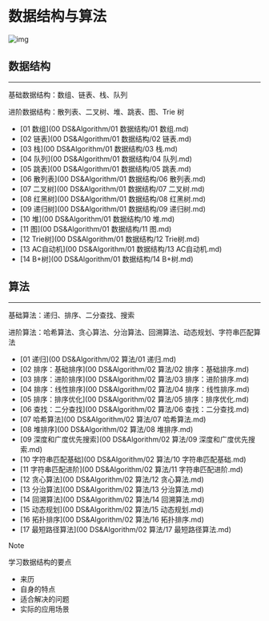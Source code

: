 # 数据结构与算法

![img](https://aliyun-typora-img.oss-cn-beijing.aliyuncs.com/imgs/20210115150349.png)

## 数据结构

---

基础数据结构：数组、链表、栈、队列

进阶数据结构：散列表、二叉树、堆、跳表、图、Trie 树

- [01 数组](00 DS&Algorithm/01 数据结构/01 数组.md)
- [02 链表](00 DS&Algorithm/01 数据结构/02 链表.md)
- [03 栈](00 DS&Algorithm/01 数据结构/03 栈.md)
- [04 队列](00 DS&Algorithm/01 数据结构/04 队列.md)
- [05 跳表](00 DS&Algorithm/01 数据结构/05 跳表.md)
- [06 散列表](00 DS&Algorithm/01 数据结构/06 散列表.md)
- [07 二叉树](00 DS&Algorithm/01 数据结构/07 二叉树.md)
- [08 红黑树](00 DS&Algorithm/01 数据结构/08 红黑树.md)
- [09 递归树](00 DS&Algorithm/01 数据结构/09 递归树.md)
- [10 堆](00 DS&Algorithm/01 数据结构/10 堆.md)
- [11 图](00 DS&Algorithm/01 数据结构/11 图.md)
- [12 Trie树](00 DS&Algorithm/01 数据结构/12 Trie树.md)
- [13 AC自动机](00 DS&Algorithm/01 数据结构/13 AC自动机.md)
- [14 B+树](00 DS&Algorithm/01 数据结构/14 B+树.md)

## 算法

---

基础算法：递归、排序、二分查找、搜索

进阶算法：哈希算法、贪心算法、分治算法、回溯算法、动态规划、字符串匹配算法

- [01 递归](00 DS&Algorithm/02 算法/01 递归.md)
- [02 排序：基础排序](00 DS&Algorithm/02 算法/02 排序：基础排序.md)
- [03 排序：进阶排序](00 DS&Algorithm/02 算法/03 排序：进阶排序.md)
- [04 排序：线性排序](00 DS&Algorithm/02 算法/04 排序：线性排序.md)
- [05 排序：排序优化](00 DS&Algorithm/02 算法/05 排序：排序优化.md)
- [06 查找：二分查找](00 DS&Algorithm/02 算法/06 查找：二分查找.md)
- [07 哈希算法](00 DS&Algorithm/02 算法/07 哈希算法.md)
- [08 堆排序](00 DS&Algorithm/02 算法/08 堆排序.md)
- [09 深度和广度优先搜索](00 DS&Algorithm/02 算法/09 深度和广度优先搜索.md)
- [10 字符串匹配基础](00 DS&Algorithm/02 算法/10 字符串匹配基础.md)
- [11 字符串匹配进阶](00 DS&Algorithm/02 算法/11 字符串匹配进阶.md)
- [12 贪心算法](00 DS&Algorithm/02 算法/12 贪心算法.md)
- [13 分治算法](00 DS&Algorithm/02 算法/13 分治算法.md)
- [14 回溯算法](00 DS&Algorithm/02 算法/14 回溯算法.md)
- [15 动态规划](00 DS&Algorithm/02 算法/15 动态规划.md)
- [16 拓扑排序](00 DS&Algorithm/02 算法/16 拓扑排序.md)
- [17 最短路径算法](00 DS&Algorithm/02 算法/17 最短路径算法.md)

> [!note]
>
> 学习数据结构的要点

- 来历
- 自身的特点
- 适合解决的问题
- 实际的应用场景